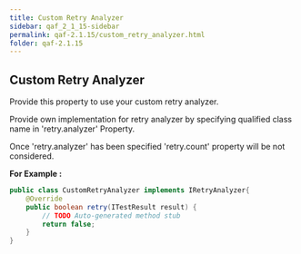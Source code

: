 ```yaml
---
title: Custom Retry Analyzer
sidebar: qaf_2_1_15-sidebar
permalink: qaf-2.1.15/custom_retry_analyzer.html
folder: qaf-2.1.15
---
```


## Custom Retry Analyzer



Provide this property to use your custom retry analyzer.

Provide own implementation for retry analyzer by specifying qualified class name in 'retry.analyzer' Property.

Once 'retry.analyzer' has been specified 'retry.count' property will be not considered.

**For Example :**


```java	
public class CustomRetryAnalyzer implements IRetryAnalyzer{
    @Override
    public boolean retry(ITestResult result) {
        // TODO Auto-generated method stub
        return false;
    }
}
```
